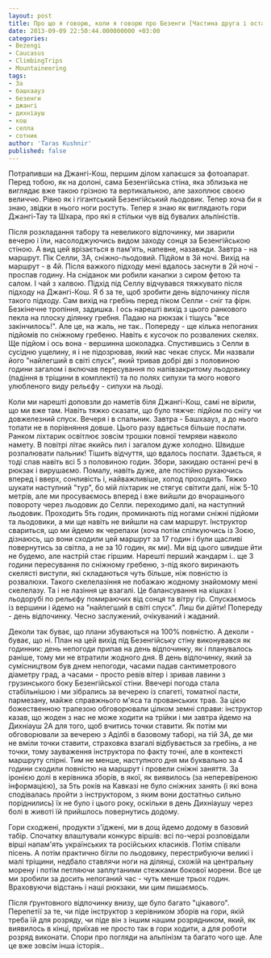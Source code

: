```yaml
---
layout: post
title: Про що я говорю, коли я говорю про Безенги [Частина друга і остання]
date: 2013-09-09 22:50:44.000000000 +03:00
categories:
- Bezengi
- Caucasus
- ClimbingTrips
- Mountaineering
tags:
- 3а
- башхаауз
- безенги
- джангі
- дихніауш
- кош
- селла
- сотник
author: 'Taras Kushnir'
published: false
---
```


Потрапивши на Джангі-Кош, першим ділом хапаєшся за фотоапарат. Перед тобою, як на долоні, сама Безенгійська стіна, яка зблизька не виглядає вже такою грізною та вертикальною, але захоплює своєю величчю. Рівно як і гігантський Безенгійський льодовик. Тепер хоча би я знаю, звідки в нього ноги ростуть. Тепер я знаю як виглядають гори Джангі-Тау та Шхара, про які я стільки чув від бувалих альпіністів.

Після розкладання табору та невеликого відпочинку, ми зварили вечерю і їли, насолоджуючись видом заходу сонця за Безенгійською стіною. А вид цей врізається в пам'ять, напевне, назавжди. Завтра - на маршрут. Пік Селли, 3А, сніжно-льодовий. Підйом в 3й ночі. Вихід на маршрут - в 4й. Після важкого підходу мені вдалось заснути в 2й ночі - проспав годину. На сніданок ми робили канапки з сиром фетою та салом. І чай з халвою. Підхід під Селлу відчувався тяжкувато після підходу на Джангі-Кош. Я б за те, щоб зробити день відпочинку після такого підходу. Сам вихід на гребінь перед піком Селли - сніг та фірн. Безкінечне тропіння, задишка. І ось нарешті вихід з цього ранкового пекла на плоску ділянку гребня. Падаю на рюкзак і тішусь "все закінчилось!". Але це, на жаль, не так.. Попереду - ще кілька непоганих підйомів по сніжному гребеню. Навіть є кусочок по розвалених скелях. Ще підйом і ось вона - вершинна шоколадка. Спустившись з Селли в сусідню ущелину, я і не підозрював, який нас чекає спуск. Ми назвали його "найлегший в світі спуск", який тривав добрі дві з половиною години загалом і включав пересування по напівзакритому льодовику (падіння в тріщини в комплекті) та по полях сипухи та мого нового улюбленого виду рельєфу - сипухи на льоді.

<!--more-->

Коли ми нарешті доповзли до наметів біля Джангі-Кош, самі не вірили, що ми вже там. Навіть тяжко сказати, що було тяжче: підйом по снігу чи довжелезний спуск. Вечеря і в спальник. Завтра - Башхаауз, а до нього топати не в порівняння довше. Цього разу вдається більше поспати. Ранком ліхтарик освітлює зовсім трошки повної темряви навколо намету. В повітрі літає якийсь пил і загалом дуже холодно. Швидше розпалювати пальник! Тішить відчуття, що вдалось поспати. Здається, я тоді спав навіть всі 5 з половиною годин. Збори, закидаю останні речі в рюкзак і вирушаємо. Помалу, навіть дуже, але постійно рухаючись вперед і вверх, сонливість і, найважливіше, холод проходять. Тяжко шукати наступний "тур", бо мій ліхтарик не стягує світити далі, ніж 5-10 метрів, але ми просуваємось вперед і вже вийшли до вчорашнього повороту через льодовик до Селли. переходимо далі, на наступний льодовик. Проходить 5ть годин, проминають під ногами сніжні підйоми та льодовики, а ми ще навіть не вийшли на сам маршрут. Інструктор свариться, що ми йдемо як черепахи (хоча потім спілкуючись із Зоєю, дізнаюсь, що вони сходили цей маршрут за 17 годин і були щасливі повернутись за світла, а не за 10 годин, як ми). Ми від цього швидше йти не будемо, але настрій стає гіршим. Нарешті перший жандарм і.. ще 3 години пересування по сніжному гребеню, з-під якого виринають скелясті виступи, які складаються чуть більше, ніж повністю із розвалюхи. Такого скелелазіння не побажаю жодному знайомому мені скелелазу. Та і не лазіння це взагалі. Це балансування на кішках і льодорубі по рельєфу помираючих від сонця та вітру гір. Спускаємось із вершини і йдемо на "найлегший в світі спуск". Лиш би дійти! Попереду - день відпочинку. Чесно заслужений, очікуваний і жаданий.

Деколи так буває, що плани збуваються на 100% повністю. А деколи - буває, що ні. План на цей вихід під Безенгійську стіну виконувався як годинник: день непогоди припав на день відпочинку, як і планувалось раніше, тому ми не втратили жодного дня. В день відпочинку, який за сумісництвом був днем непогоди, часами падав сантиметрового діаметру град, а часами - просто ревів вітер і зривав лавини з грузинського боку Безенгійської стіни. Ввечері погода стала стабільнішою і ми зібрались за вечерею із спагеті, томатної пасти, пармезану, майже справжнього м'яса та прованських трав. За цією божественною трапезою обговорювали цілком земні справи: інструктор казав, що жоден з нас не може ходити на трійки і ми завтра йдемо на Дихніауш 2А для того, щоб вчитись точки ставити. Як потім ми обговорювали за вечерею з Аділбі в базовому таборі, на тій 3А, де ми не вміли точки ставити, страховка взагалі відбувається за гребінь, а не точки, тому зауваження інструктора по факту точні, але в контексті маршруту спірні. Тим не менше, наступного дня ми буквально за 4 години сходили повністю на маршрут і провели сніжні заняття. За іронією долі в керівника зборів, в якої, як виявилось (за неперевіреною інформацією), за 5ть років на Кавказі не було сніжних занять (і які вона сподівалась пройти з інструктором, з яким вони достатньо сильно поріднились) їх не було і цього року, оскільки в день Дихніаушу через болі в животі їй прийшлось повернутись додому.

Гори сходжені, продукти з'їджені, ми в дощ йдемо додому в базовий табір. Спочатку влаштували конкурс віршів: всі по-черзі розповідали вірші напам'ять українських та російських класиків. Потім співали пісень. А потім практично бігли по льодовику, перестрибуючи великі і малі тріщини, недбало ставлячи ноги на ділянці, схожій на центральну морену і потім петляючи заплутаними стежками бокової морени. Все це ми зробили за досить непоганий час - чуть менше трьох годин. Враховуючи відстань і наші рюкзаки, ми цим пишаємось.

Після ґрунтовного відпочинку внизу, ще було багато "цікавого". Перепетії за те, чи піде інструктор з керівником зборів на гори, якій треба їй для розряду, чи піде він з іншим нашим розрядником, який, як виявилось в кінці, приїхав не просто так в гори ходити, а для роботи розряд виконати. Спори про погляди на альпінізм та багато чого ще. Але це вже зовсім інша історія..
